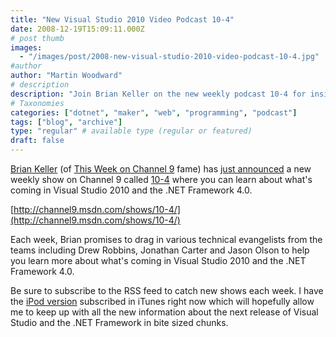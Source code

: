 ```yaml
---
title: "New Visual Studio 2010 Video Podcast 10-4"
date: 2008-12-19T15:09:11.000Z
# post thumb
images:
  - "/images/post/2008-new-visual-studio-2010-video-podcast-10-4.jpg"
#author
author: "Martin Woodward"
# description
description: "Join Brian Keller on the new weekly podcast 10-4 for insights and updates on Visual Studio 2010 and the .NET Framework 4.0."
# Taxonomies
categories: ["dotnet", "maker", "web", "programming", "podcast"]
tags: ["blog", "archive"]
type: "regular" # available type (regular or featured)
draft: false
---
```

[](http://channel9.msdn.com/shows/10-4/) [Brian Keller](http://blogs.msdn.com/briankel/) (of [This Week on Channel 9](http://channel9.msdn.com/shows/This+Week+On+Channel+9/) fame) has [just announced](http://blogs.msdn.com/briankel/archive/2008/12/17/announcing-10-4.aspx) a new weekly show on Channel 9 called [10-4](http://channel9.msdn.com/shows/10-4/) where you can learn about what's coming in Visual Studio 2010 and the .NET Framework 4.0.  

[http://channel9.msdn.com/shows/10-4/](http://channel9.msdn.com/shows/10-4/)  

Each week, Brian promises to drag in various technical evangelists from the teams including Drew Robbins, Jonathan Carter and Jason Olson to help you learn more about what's coming in Visual Studio 2010 and the .NET Framework 4.0.  

Be sure to subscribe to the RSS feed to catch new shows each week. I have the [iPod version](http://channel9.msdn.com/shows/10-4/feed/ipod/) subscribed in iTunes right now which will hopefully allow me to keep up with all the new information about the next release of Visual Studio and the .NET Framework in bite sized chunks.